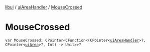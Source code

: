 [libui](../README.md) / [uiAreaHandler](README.md) / [MouseCrossed](-mouse-crossed.md)

# MouseCrossed

`var MouseCrossed: CPointer<CFunction<(CPointer<`[`uiAreaHandler`](README.md)`>?, CPointer<`[`uiArea`](../ui-area.md)`>?, Int) -> Unit>>?`